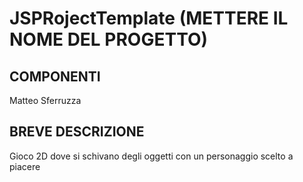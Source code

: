 # JSPRojectTemplate (METTERE IL NOME DEL PROGETTO)

## COMPONENTI

Matteo Sferruzza

## BREVE DESCRIZIONE

Gioco 2D dove si schivano degli oggetti con un personaggio scelto a piacere
